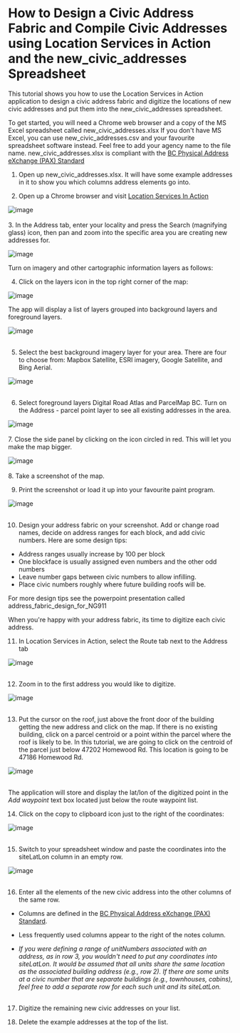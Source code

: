 # How to Design a Civic Address Fabric and Compile Civic Addresses using Location Services in Action and the new_civic_addresses Spreadsheet

This tutorial shows you how to use the Location Services in Action application to design a civic address fabric and digitize the locations of new civic addresses and put them into the new\_civic\_addresses spreadsheet.

To get started, you will need a Chrome web browser and a copy of the MS Excel spreadsheet called new_civic_addresses.xlsx If you don't have MS Excel, you can use new_civic_addresses.csv and your favourite spreadsheet software instead.  Feel free to add your agency name to the file name. new_civic_addresses.xlsx is compliant with the [BC Physical Address eXchange (PAX) Standard](https://github.com/bcgov/ols-geocoder/blob/gh-pages/BCAddressExchangeSchema.md)

1. Open up new_civic_addresses.xlsx. It will have some example addresses in it to show you which columns address elements go into.

2.  Open up a Chrome browser and visit [Location Services In Action](https://bcgov.github.io/ols-devkit/ols-demo/index.html)

![image](https://user-images.githubusercontent.com/11318574/123008528-dc8d2400-d36f-11eb-8872-9a2b51b83543.png)
<br><br>
3. In the Address tab, enter your locality and press the Search (magnifying glass)  icon, then pan and zoom into the specific area you are creating new addresses for.

![image](https://user-images.githubusercontent.com/11318574/123138330-bcaa3e80-d409-11eb-8de6-d59aa34714e0.png)
<br>

Turn on imagery and other cartographic information layers as follows:

 
4. Click on the layers icon in the top right corner of the map:

![image](https://user-images.githubusercontent.com/11318574/123008730-460d3280-d370-11eb-9117-3769eae3b8a9.png)


The app will display a list of layers grouped into background layers and foreground layers.

![image](https://user-images.githubusercontent.com/11318574/123009893-7229b300-d372-11eb-9a01-a7bb0a66ad4f.png)
<br><br>
 
5. Select the best background imagery layer for your area. There are four to choose from: Mapbox Satellite, ESRI imagery, Google Satellite, and Bing Aerial.

![image](https://user-images.githubusercontent.com/11318574/123138681-2cb8c480-d40a-11eb-99b5-1a196460b379.png)
<br><br>

6. Select foreground layers Digital Road Atlas and ParcelMap BC. Turn on the Address - parcel point layer to see all existing addresses in the area.

![image](https://user-images.githubusercontent.com/11318574/123010311-36dbb400-d373-11eb-9d48-37914f097f8e.png)
<br><br>
7. Close the side panel by clicking on the icon circled in red. This will let you make the map bigger.

![image](https://user-images.githubusercontent.com/11318574/123313916-d2d5fe80-d4de-11eb-981f-51b46beb470c.png)
<br><br>
8.  Take a screenshot of the map.

9.  Print the screenshot or load it up into your favourite paint program.

![image](https://user-images.githubusercontent.com/11318574/123315947-234e5b80-d4e1-11eb-942b-4456862f4932.png)
<br><br>

10. Design your address fabric on your screenshot. Add or change road names, decide on address ranges for each block, and add civic numbers. Here are some design tips: 

- Address ranges usually increase by 100 per block
- One blockface is usually assigned even numbers and the other odd numbers
- Leave number gaps between civic numbers to allow infilling.
- Place civic numbers roughly where future building roofs will be.

For more design tips see the powerpoint presentation called  address_fabric_design_for_NG911

When you're happy with your address fabric, its time to digitize each civic address.

11. In Location Services in Action, select the Route tab next to the Address tab

![image](https://user-images.githubusercontent.com/11318574/123138920-75707d80-d40a-11eb-8f27-eb6d4cb89484.png)
<br><br>

12. Zoom in to the first address you would like to digitize.

![image](https://user-images.githubusercontent.com/11318574/123139617-427ab980-d40b-11eb-9c03-851704463c85.png)
<br><br>

13. Put the cursor on the roof, just above the front door of the building getting the new address and click on the map. If there is no existing building, click on a parcel centroid or a point within the parcel where the roof is likely to be.  In this tutorial, we are going to click on the centroid of the parcel just below 47202 Homewood Rd. This location is going to be 47186 Homewood Rd.

![image](https://user-images.githubusercontent.com/11318574/123141141-ea44b700-d40c-11eb-86ef-45cefc07d0a2.png)
<br><br>

The application will store and display the lat/lon of the digitized point in the *Add waypoint* text box located just below the route waypoint list. 

14. Click on the copy to clipboard icon just to the right of the coordinates:

![image](https://user-images.githubusercontent.com/11318574/123142974-df8b2180-d40e-11eb-807b-79bde867385f.png)
<br><br>

15. Switch to your spreadsheet window and paste the coordinates into the siteLatLon column in an empty row. 

![image](https://user-images.githubusercontent.com/11318574/123144977-2712ad00-d411-11eb-93ea-064e9d1d91d0.png)
<br><br>

16.  Enter all the elements of the new civic address into the other columns of the same row.  

- Columns are defined in the [BC Physical Address eXchange (PAX) Standard](https://github.com/bcgov/ols-geocoder/blob/gh-pages/BCAddressExchangeSchema.md#schema). 

- Less frequently used columns appear to the right of the notes column.

- *If you were defining a range of unitNumbers associated with an address, as in row 3, you wouldn't need to put any coordinates into siteLatLon. It would be assumed that all units share the same location as the associated building address (e.g., row 2). If there are some units at a civic number that are separate buildings (e.g., townhouses, cabins), feel free to add a separate row for each such unit and its siteLatLon.*
<br><br>

17. Digitize the remaining new civic addresses on your list.

18. Delete the example addresses at the top of the list.
